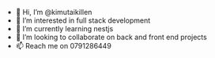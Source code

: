 - 👋 Hi, I’m @kimutaikillen
- 👀 I’m interested in full stack development
- 🌱 I’m currently learning nestjs
- 💞️ I’m looking to collaborate on back and front end projects
- 📫 Reach me on 0791286449

<!---
kimutaikillen/kimutaikillen is a ✨ special ✨ repository because its `README.md` (this file) appears on your GitHub profile.
You can click the Preview link to take a look at your changes.
--->
